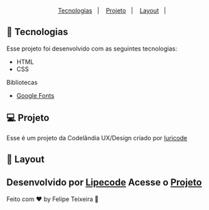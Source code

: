 <p align="center">
  <a href="#-tecnologias">Tecnologias</a>&nbsp;&nbsp;&nbsp;|&nbsp;&nbsp;&nbsp;
  <a href="#-projeto">Projeto</a>&nbsp;&nbsp;&nbsp;|&nbsp;&nbsp;&nbsp;
  <a href="#-layout">Layout</a>&nbsp;&nbsp;&nbsp;|&nbsp;&nbsp;&nbsp;
</p>



## 🚀 Tecnologias

Esse projeto foi desenvolvido com as seguintes tecnologias:

- HTML
- CSS

Bibliotecas

- [Google Fonts](https://fonts.google.com/)

## 💻 Projeto

Esse é um projeto da Codelândia UX/Design criado por [Iuricode](https://www.instagram.com/iuricode/)

## 🔖 Layout

Desenvolvido por [Lipecode](https://www.instagram.com/lipecode/)
Acesse o [Projeto](https://inforsegnet.github.io/Home/)
---

Feito com ♥ by Felipe Teixeira :wave:
